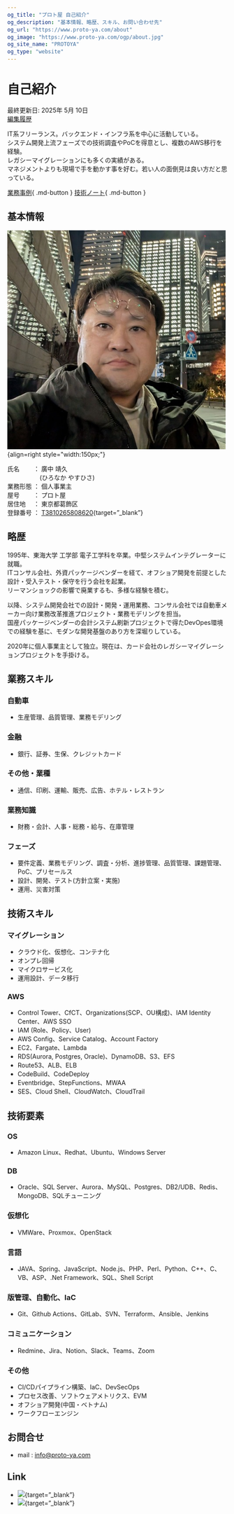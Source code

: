 ```yaml
---
og_title: "プロト屋 自己紹介"
og_description: "基本情報、略歴、スキル、お問い合わせ先"
og_url: "https://www.proto-ya.com/about"
og_image: "https://www.proto-ya.com/ogp/about.jpg"
og_site_name: "PROTOYA"
og_type: "website"
---
```

# 自己紹介
<p class="update-date">最終更新日: 2025年 5月 10日</br>
<a class="update-date" target="_blank" href='https://github.com/proto-ya/protoya-mkdocs/commits/main/docs/about.md'>編集履歴</a></p>

IT系フリーランス。バックエンド・インフラ系を中心に活動している。  
システム開発上流フェーズでの技術調査やPoCを得意とし、複数のAWS移行を経験。  
レガシーマイグレーションにも多くの実績がある。  
マネジメントよりも現場で手を動かす事を好む。若い人の面倒見は良い方だと思っている。

[業務事例](case/index.md){ .md-button }
[技術ノート](tech-notes/index.md){ .md-button }

## 基本情報

![profile photo](images/profile-photo.jpg){align=right style="width:150px;"}

  氏名　　 ： 廣中 靖久  
  　　　　　 (ひろなか やすひさ)   
  業務形態 ： 個人事業主  
  屋号　　 ： プロト屋  
  居住地　 ： 東京都葛飾区  
  登録番号 ： [T3810265808620](https://www.invoice-kohyo.nta.go.jp/regno-search/detail?selRegNo=3810265808620){target=”_blank”}  

## 略歴
1995年、東海大学 工学部 電子工学科を卒業。中堅システムインテグレーターに就職。  
ITコンサル会社、外資パッケージベンダーを経て、オフショア開発を前提とした設計・受入テスト・保守を行う会社を起業。  
リーマンショックの影響で廃業するも、多様な経験を積む。

以降、システム開発会社での設計・開発・運用業務、コンサル会社では自動車メーカー向け業務改革推進プロジェクト・業務モデリングを担当。  
国産パッケージベンダーの会計システム刷新プロジェクトで得たDevOpes環境での経験を基に、モダンな開発基盤のあり方を深堀りしている。

2020年に個人事業主として独立。現在は、カード会社のレガシーマイグレーションプロジェクトを手掛ける。

## 業務スキル
### 自動車
- 生産管理、品質管理、業務モデリング
### 金融
- 銀行、証券、生保、クレジットカード
### その他・業種
- 通信、印刷、運輸、販売、広告、ホテル・レストラン
### 業務知識
- 財務・会計、人事・総務・給与、在庫管理
### フェーズ
- 要件定義、業務モデリング、調査・分析、進捗管理、品質管理、課題管理、PoC、プリセールス
- 設計、開発、テスト(方針立案・実施)
- 運用、災害対策

## 技術スキル
### マイグレーション
- クラウド化、仮想化、コンテナ化
- オンプレ回帰
- マイクロサービス化
- 運用設計、データ移行
### AWS
- Control Tower、CfCT、Organizations(SCP、OU構成)、IAM Identity Center、AWS SSO
- IAM (Role、Policy、User)
- AWS Config、Service Catalog、Account Factory
- EC2、Fargate、Lambda
- RDS(Aurora, Postgres, Oracle)、DynamoDB、S3、EFS
- Route53、ALB、ELB
- CodeBuild、CodeDeploy
- Eventbridge、StepFunctions、MWAA
- SES、Cloud Shell、CloudWatch、CloudTrail

## 技術要素
### OS
- Amazon Linux、Redhat、Ubuntu、Windows Server  
### DB
- Oracle、SQL Server、Aurora、MySQL、Postgres、DB2/UDB、Redis、MongoDB、SQLチューニング
### 仮想化
- VMWare、Proxmox、OpenStack  
### 言語
- JAVA、Spring、JavaScript、Node.js、PHP、Perl、Python、C++、C、VB、ASP、.Net Framework、SQL、Shell Script  
### 版管理、自動化、IaC
- Git、Github Actions、GitLab、SVN、Terraform、Ansible、Jenkins
### コミュニケーション
- Redmine、Jira、Notion、Slack、Teams、Zoom
### その他
- CI/CDパイプライン構築、IaC、DevSecOps
- プロセス改善、ソフトウェアメトリクス、EVM
- オフショア開発(中国・ベトナム)
- ワークフローエンジン

## お問合せ
- mail : [info@proto-ya.com](mailto:info@proto-ya.com)

## Link
- [<img src="../images/x-logo.svg" width="18px">](https://x.com/proto_ya){target=”_blank”}
- [<img src="../images/Eight.svg" width="80px">](https://8card.net/p/39651683988){target=”_blank”}
